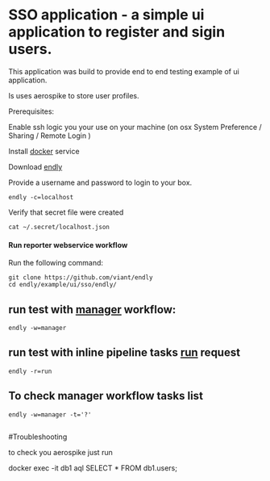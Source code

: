 # SSO application - a simple ui application to register and sigin users.

This application was build to provide end to end testing example of ui application.

Is uses aerospike to store user profiles.


Prerequisites:

Enable ssh logic you your use on your machine (on osx System Preference / Sharing / Remote Login )
 
Install [docker](https://docs.docker.com/engine/installation/) service

Download [endly](https://github.com/viant/endly/releases/)

Provide a username and password to login to your box.
```text
endly -c=localhost
```

Verify that secret file were created
```text
cat ~/.secret/localhost.json
```


#### Run reporter webservice workflow

Run the following command:

```text
git clone https://github.com/viant/endly
cd endly/example/ui/sso/endly/
```

## run test with [manager](endly/manager.csv) workflow:
```text
endly -w=manager
```

## run test with inline pipeline tasks [run](endly/run.yaml) request
```text
endly -r=run
```

## To check manager workflow tasks list
```text
endly -w=manager -t='?'
 
```


#Troubleshooting

to check you aerospike just run

docker exec -it db1 aql
SELECT * FROM db1.users;


  
